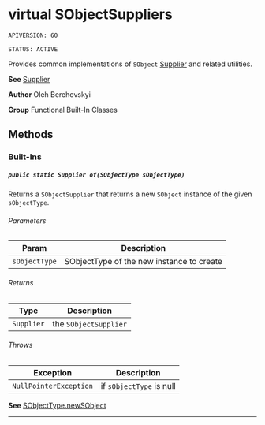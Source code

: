 # virtual SObjectSuppliers

`APIVERSION: 60`

`STATUS: ACTIVE`

Provides common implementations of `SObject` [Supplier](/docs/Functional-Abstract-Classes/Supplier.md)
and related utilities.


**See** [Supplier](/docs/Functional-Abstract-Classes/Supplier.md)


**Author** Oleh Berehovskyi


**Group** Functional Built-In Classes

## Methods
### Built-Ins
##### `public static Supplier of(SObjectType sObjectType)`

Returns a `SObjectSupplier` that returns a new `SObject` instance of the given `sObjectType`.

###### Parameters

|Param|Description|
|---|---|
|`sObjectType`|SObjectType of the new instance to create|

###### Returns

|Type|Description|
|---|---|
|`Supplier`|the `SObjectSupplier`|

###### Throws

|Exception|Description|
|---|---|
|`NullPointerException`|if `sObjectType` is null|


**See** [SObjectType.newSObject](SObjectType.newSObject)

---
